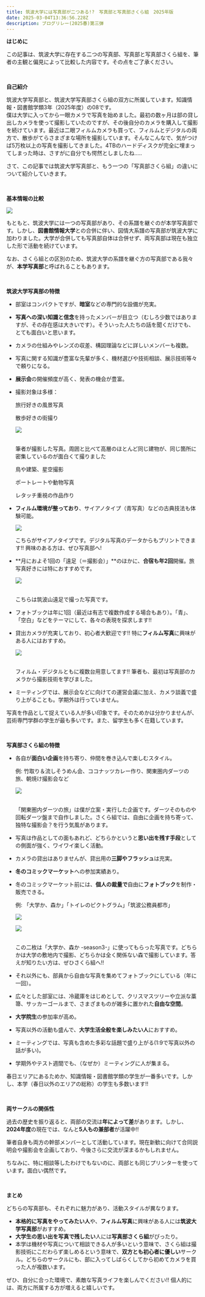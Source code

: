 ```yaml
---
title: 筑波大学には写真部が二つある!?　写真部と写真部さくら組　2025年版
date: 2025-03-04T13:36:56.228Z
description: ブログリレー(2025春)第三弾
---
```

**はじめに**

この記事は、筑波大学に存在する二つの写真部、写真部と写真部さくら組を、筆者の主観と偏見によって比較した内容です。その点をご了承ください。

<br/>

**自己紹介**

筑波大学写真部と、筑波大学写真部さくら組の双方に所属しています。知識情報・図書館学類3年（2025年度）の08です。\
僕は大学に入ってから一眼カメラで写真を始めました。最初の数ヶ月は部の貸し出しカメラを使って撮影していたのですが、その後自分のカメラを購入して撮影を続けています。最近は二眼フィルムカメラも買って、フィルムとデジタルの両方で、散歩がてらさまざまな場所を撮影しています。そんなこんなで、気がつけば5万枚以上の写真を撮影してきました。4TBのハードディスクが完全に埋まってしまった時は、さすがに自分でも愕然としましたね…..

さて、この記事では筑波大学写真部と、もう一つの「写真部さくら組」の違いについて紹介していきます。

<br/>

**基本情報の比較**

![](/img/relay2025spring03table.png)

もともと、筑波大学には一つの写真部があり、その系譜を継ぐのが本学写真部です。しかし、**図書館情報大学**との合併に伴い、図情大系譜の写真部が筑波大学に加わりました。大学が合併しても写真部自体は合併せず、両写真部は現在も独立した形で活動を続けています。

なお、さくら組との区別のため、筑波大学の系譜を継ぐ方の写真部である我々が、**本学写真部**と呼ばれることもあります。

<br/>

**筑波大学写真部の特徴**

* 部室はコンパクトですが、**暗室**などの専門的な設備が充実。
* **写真への深い知識と信念**を持ったメンバーが目立つ（むしろ少数ではありますが、その存在感は大きいです）。そういった人たちの話を聞くだけでも、とても面白いと思います。
* カメラの仕組みやレンズの収差、構図理論などに詳しいメンバーも複数。
* 写真に関する知識が豊富な先輩が多く、機材選びや技術相談、展示技術等々で頼りになる。
* **展示会**の開催頻度が高く、発表の機会が豊富。
* 撮影対象は多様：

  旅行好きの風景写真

  散歩好きの街撮り

  ![](/img/relay2025spring0301.jpg)

  \
  筆者が撮影した写真。周囲と比べて高層のほとんど同じ建物が、同じ箇所に密集しているのが面白くて撮りました

  鳥や建築、星空撮影

  ポートレートや動物写真

  レタッチ重視の作品作り
* **フィルム環境が整っており**、サイアノタイプ（青写真）などの古典技法も体験可能。

  ![](/img/relay2025spring0302.jpg)

  こちらがサイアノタイプです。デジタル写真のデータからもプリントできます!! 興味のある方は、ぜひ写真部へ!
* **月におよそ1回の「遠足（＝撮影会）」**のほかに、**合宿も年2回**開催。旅写真好きには特におすすめです。

  ![](/img/relay2025spring0303.jpg)

  \
  こちらは筑波山遠足で撮った写真です。
* フォトブックは年に1回（最近は有志で複数作成する場合もあり）。「青」、「空白」などをテーマにして、各々の表現を探求します!!
* 貸出カメラが充実しており、初心者大歓迎です!! 特に**フィルム写真**に興味がある人にはおすすめ。

  ![](/img/relay2025spring0304.jpg)

  \
  フィルム・デジタルともに複数台用意してます!! 筆者も、最初は写真部のカメラから撮影技術を学びました。
* ミーティングでは、展示会などに向けての運営会議に加え、カメラ談義で盛り上がることも。学期外は行っていません。

写真を作品として捉えている人が多い印象です。そのためかは分かりませんが、芸術専門学群の学生が最も多いです。また、留学生も多く在籍しています。

<br/>

**写真部さくら組の特徴**

* 各自が**面白い企画**を持ち寄り、仲間を巻き込んで楽しむスタイル。

  例: 竹取り＆流しそうめん会、ココナッツカレー作り、関東圏内ダーツの旅、朝焼け撮影会など

  ![](/img/relay2025spring0305.jpg)

  \
  「関東圏内ダーツの旅」は僕が立案・実行した企画です。ダーツそのものや回転ダーツ盤まで自作しました。さくら組では、自由に企画を持ち寄って、独特な撮影会？を行う気風があります。
* 写真は作品としての面もあれど、どちらかというと**思い出を残す手段**としての側面が強く、ワイワイ楽しく活動。
* カメラの貸出はありませんが、貸出用の**三脚やフラッシュ**は充実。
* **冬のコミックマーケット**への参加実績あり。
* 冬のコミックマーケット前には、**個人の裁量で**自由に**フォトブック**を制作・販売できる。

  例: 「大学か、森か」「トイレのピクトグラム」「筑波公務員都市」

  ![](/img/relay2025spring0306.jpg)

  ![](/img/relay2025spring0307.jpg)

  \
  この二枚は「大学か、森か -season3-」に使ってもらった写真です。どちらかは大学の敷地内で撮影、どちらかは全く関係ない森で撮影しています。答えが知りたい方は、ぜひさくら組へ!!
* それ以外にも、部員から自由な写真を集めてフォトブックにしている（年に一回）。
* 広々とした部室には、冷蔵庫をはじめとして、クリスマスツリーや立派な藁箒、サッカーゴールまで、さまざまものが雑多に置かれた**自由な空間**。
* **大学院生**の参加率が高め。
* 写真以外の活動も盛んで、**大学生活全般を楽しみたい人**におすすめ。
* ミーティングでは、写真も含めた多彩な話題で盛り上がる(1:9で写真以外の話が多い)。
* 学期外やテスト週間でも、（なぜか）ミーティングに人が集まる。

春日エリアにあるためか、知識情報・図書館学類の学生が一番多いです。しかし、本学（春日以外のエリアの総称）の学生も多数います!!

<br/>

**両サークルの関係性**

過去の歴史を振り返ると、両部の交流は**年によって差**があります。しかし、**2024年度**の現在では、なんと**5人もの兼部者**が活躍中!!

筆者自身も両方の幹部メンバーとして活動しています。現在新歓に向けて合同説明会や撮影会を企画しており、今後さらに交流が深まるかもしれません。

ちなみに、特に相談等したわけでもないのに、両部とも同じプリンターを使っています。面白い偶然です。

<br/>

**まとめ**

どちらの写真部も、それぞれに魅力があり、活動スタイルが異なります。

* **本格的に写真をやってみたい人**や、**フィルム写真**に興味がある人には**筑波大学写真部**がおすすめ。
* **大学生の思い出を写真で残したい**人には**写真部さくら組**がぴったり。
* 本学は機材や写真について相談できる人が多いという意味で、さくら組は撮影技術にこだわらず楽しめるという意味で、**双方とも初心者に優しい**サークル。どちらのサークルにも、部に入ってしばらくしてから初めてカメラを買った人が複数います。

ぜひ、自分に合った環境で、素敵な写真ライフを楽しんでください!! 個人的には、両方に所属する方が増えると嬉しいです。
